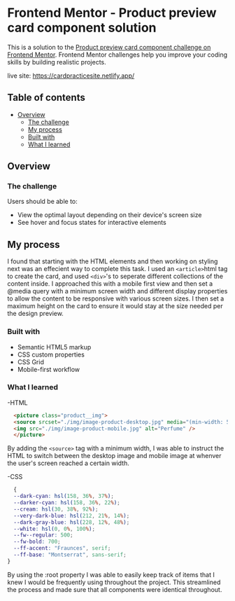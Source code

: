 # Frontend Mentor - Product preview card component solution

This is a solution to the [Product preview card component challenge on Frontend Mentor](https://www.frontendmentor.io/challenges/product-preview-card-component-GO7UmttRfa). Frontend Mentor challenges help you improve your coding skills by building realistic projects.

live site: https://cardpracticesite.netlify.app/

## Table of contents

- [Overview](#overview)
  - [The challenge](#the-challenge)
  - [My process](#my-process)
  - [Built with](#built-with)
  - [What I learned](#what-i-learned)

## Overview

### The challenge

Users should be able to:

- View the optimal layout depending on their device's screen size
- See hover and focus states for interactive elements

## My process

I found that starting with the HTML elements and then working on styling next was an effecient way to complete this task. I used an ```<article>```html tag to create the card, and used ```<div>```'s to seperate different collections of the content inside. I approached this with a mobile first view and then set a @media query with a minimum screen width and different display properties to allow the content to be responsive with various screen sizes. I then set a maximum height on the card to ensure it would stay at the size needed per the design preview.

### Built with

- Semantic HTML5 markup
- CSS custom properties
- CSS Grid
- Mobile-first workflow

### What I learned

-HTML
  
```html 
  <picture class="product__img">
  <source srcset="./img/image-product-desktop.jpg" media="(min-width: 550px)" />
  <img src="./img/image-product-mobile.jpg" alt="Perfume" />
  </picture>
  ```
By adding the
```<source>``` 
tag with a minimum width, I was able to instruct the HTML to switch between the desktop image and mobile image at whenver the user's screen reached a certain width.

-CSS
  
```css
  {
  --dark-cyan: hsl(158, 36%, 37%);
  --darker-cyan: hsl(158, 36%, 22%);
  --cream: hsl(30, 38%, 92%);
  --very-dark-blue: hsl(212, 21%, 14%);
  --dark-gray-blue: hsl(228, 12%, 48%);
  --white: hsl(0, 0%, 100%);
  --fw--regular: 500;
  --fw-bold: 700;
  --ff-accent: "Fraunces", serif;
  --ff-base: "Montserrat", sans-serif;
}
  ```

By using the :root property I was able to easily keep track of items that I knew I would be frequently using throughout the project. This streamlined the process and made sure that all components were identical throughout.
